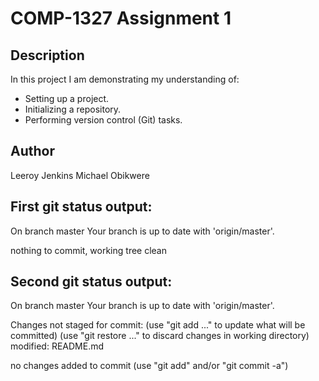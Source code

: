 # COMP-1327 Assignment 1

## Description

In this project I am demonstrating my understanding of:

- Setting up a project.
- Initializing a repository.
- Performing version control (Git) tasks.

## Author

Leeroy Jenkins
Michael Obikwere

## First git status output:


On branch master
Your branch is up to date with 'origin/master'.

nothing to commit, working tree clean


## Second git status output:


On branch master
Your branch is up to date with 'origin/master'.

Changes not staged for commit:
  (use "git add <file>..." to update what will be committed)
  (use "git restore <file>..." to discard changes in working directory)
        modified:   README.md

no changes added to commit (use "git add" and/or "git commit -a")
